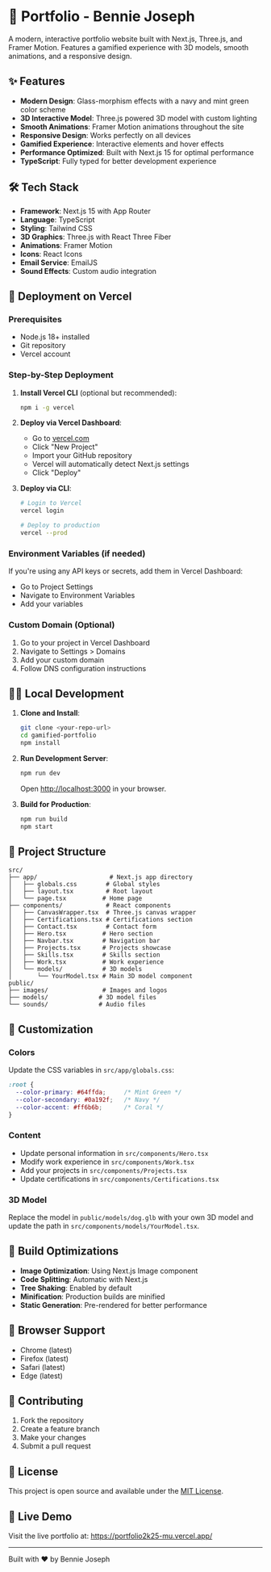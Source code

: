 # 🚀  Portfolio - Bennie Joseph

A modern, interactive portfolio website built with Next.js, Three.js, and Framer Motion. Features a gamified experience with 3D models, smooth animations, and a responsive design.

## ✨ Features

- **Modern Design**: Glass-morphism effects with a navy and mint green color scheme
- **3D Interactive Model**: Three.js powered 3D model with custom lighting
- **Smooth Animations**: Framer Motion animations throughout the site
- **Responsive Design**: Works perfectly on all devices
- **Gamified Experience**: Interactive elements and hover effects
- **Performance Optimized**: Built with Next.js 15 for optimal performance
- **TypeScript**: Fully typed for better development experience

## 🛠️ Tech Stack

- **Framework**: Next.js 15 with App Router
- **Language**: TypeScript
- **Styling**: Tailwind CSS
- **3D Graphics**: Three.js with React Three Fiber
- **Animations**: Framer Motion
- **Icons**: React Icons
- **Email Service**: EmailJS
- **Sound Effects**: Custom audio integration

## 🚀 Deployment on Vercel

### Prerequisites
- Node.js 18+ installed
- Git repository
- Vercel account

### Step-by-Step Deployment

1. **Install Vercel CLI** (optional but recommended):
   ```bash
   npm i -g vercel
   ```

2. **Deploy via Vercel Dashboard**:
   - Go to [vercel.com](https://vercel.com)
   - Click "New Project"
   - Import your GitHub repository
   - Vercel will automatically detect Next.js settings
   - Click "Deploy"

3. **Deploy via CLI**:
   ```bash
   # Login to Vercel
   vercel login
   
   # Deploy to production
   vercel --prod
   ```

### Environment Variables (if needed)
If you're using any API keys or secrets, add them in Vercel Dashboard:
- Go to Project Settings
- Navigate to Environment Variables
- Add your variables

### Custom Domain (Optional)
1. Go to your project in Vercel Dashboard
2. Navigate to Settings > Domains
3. Add your custom domain
4. Follow DNS configuration instructions

## 🏃‍♂️ Local Development

1. **Clone and Install**:
   ```bash
   git clone <your-repo-url>
   cd gamified-portfolio
   npm install
   ```

2. **Run Development Server**:
   ```bash
   npm run dev
   ```
   Open [http://localhost:3000](http://localhost:3000) in your browser.

3. **Build for Production**:
   ```bash
   npm run build
   npm start
   ```

## 📁 Project Structure

```
src/
├── app/                    # Next.js app directory
│   ├── globals.css        # Global styles
│   ├── layout.tsx         # Root layout
│   └── page.tsx          # Home page
├── components/            # React components
│   ├── CanvasWrapper.tsx  # Three.js canvas wrapper
│   ├── Certifications.tsx # Certifications section
│   ├── Contact.tsx        # Contact form
│   ├── Hero.tsx          # Hero section
│   ├── Navbar.tsx        # Navigation bar
│   ├── Projects.tsx      # Projects showcase
│   ├── Skills.tsx        # Skills section
│   ├── Work.tsx          # Work experience
│   └── models/           # 3D models
│       └── YourModel.tsx # Main 3D model component
public/
├── images/               # Images and logos
├── models/              # 3D model files
└── sounds/              # Audio files
```

## 🎨 Customization

### Colors
Update the CSS variables in `src/app/globals.css`:
```css
:root {
  --color-primary: #64ffda;     /* Mint Green */
  --color-secondary: #0a192f;   /* Navy */
  --color-accent: #ff6b6b;      /* Coral */
}
```

### Content
- Update personal information in `src/components/Hero.tsx`
- Modify work experience in `src/components/Work.tsx`
- Add your projects in `src/components/Projects.tsx`
- Update certifications in `src/components/Certifications.tsx`

### 3D Model
Replace the model in `public/models/dog.glb` with your own 3D model and update the path in `src/components/models/YourModel.tsx`.

## 🔧 Build Optimizations

- **Image Optimization**: Using Next.js Image component
- **Code Splitting**: Automatic with Next.js
- **Tree Shaking**: Enabled by default
- **Minification**: Production builds are minified
- **Static Generation**: Pre-rendered for better performance

## 📱 Browser Support

- Chrome (latest)
- Firefox (latest)
- Safari (latest)
- Edge (latest)

## 🤝 Contributing

1. Fork the repository
2. Create a feature branch
3. Make your changes
4. Submit a pull request

## 📄 License

This project is open source and available under the [MIT License](LICENSE).

## 🌟 Live Demo

Visit the live portfolio at: https://portfolio2k25-mu.vercel.app/

---

Built with ❤️ by Bennie Joseph
